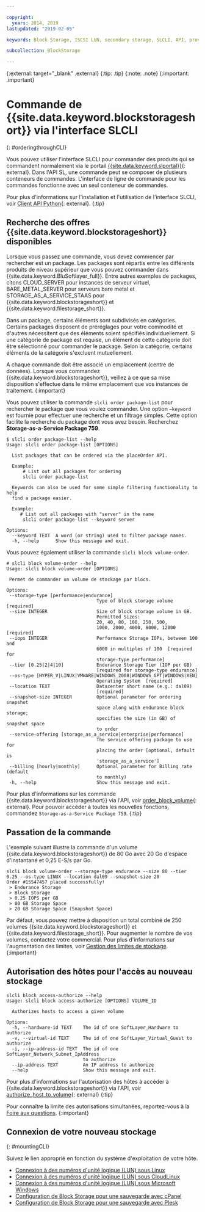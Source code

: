 ```yaml
---

copyright:
  years: 2014, 2019
lastupdated: "2019-02-05"

keywords: Block Storage, ISCSI LUN, secondary storage, SLCLI, API, provisioning

subcollection: BlockStorage

---
```

{:external: target="_blank" .external}
{:tip: .tip}
{:note: .note}
{:important: .important}

# Commande de {{site.data.keyword.blockstorageshort}} via l'interface SLCLI
{: #orderingthroughCLI}

Vous pouvez utiliser l'interface SLCLI pour commander des produits qui se commandent normalement via le portail [{{site.data.keyword.slportal}}](https://control.softlayer.com/){: external}. Dans l'API SL, une commande peut se composer de plusieurs conteneurs de commandes. L'interface de ligne de commande pour les commandes fonctionne avec un seul conteneur de commandes.

Pour plus d'informations sur l'installation et l'utilisation de l'interface SLCLI, voir [Client API Python](https://softlayer-python.readthedocs.io/en/latest/cli.html){: external}.
{:tip}

## Recherche des offres {{site.data.keyword.blockstorageshort}} disponibles

Lorsque vous passez une commande, vous devez commencer par rechercher est un package. Les packages sont répartis entre les différents produits de niveau supérieur que vous pouvez commander dans {{site.data.keyword.BluSoftlayer_full}}. Entre autres exemples de packages, citons CLOUD_SERVER pour instances de serveur virtuel, BARE_METAL_SERVER pour serveurs bare metal et STORAGE_AS_A_SERVICE_STAAS pour {{site.data.keyword.blockstorageshort}} et {{site.data.keyword.filestorage_short}}.

Dans un package, certains éléments sont subdivisés en catégories. Certains packages disposent de préréglages pour votre commodité et d'autres nécessitent que des éléments soient spécifiés individuellement. Si une catégorie de package est requise, un élément de cette catégorie doit être sélectionné pour commander le package. Selon la catégorie, certains éléments de la catégorie s'excluent mutuellement.

A chaque commande doit être associé un emplacement (centre de données). Lorsque vous commandez {{site.data.keyword.blockstorageshort}}, veillez à ce que sa mise disposition s'effectue dans le même emplacement que vos instances de traitement.
{:important}

Vous pouvez utiliser la commande `slcli order package-list` pour rechercher le package que vous voulez commander. Une option `–keyword` est fournie pour effectuer une recherche et un filtrage simples. Cette option facilite la recherche du package dont vous avez besoin. Recherchez **Storage-as-a-Service Package 759**.

```
$ slcli order package-list --help
Usage: slcli order package-list [OPTIONS]

  List packages that can be ordered via the placeOrder API.

  Example:
      # List out all packages for ordering
      slcli order package-list

  Keywords can also be used for some simple filtering functionality to help
  find a package easier.

  Example:
     # List out all packages with "server" in the name
      slcli order package-list --keyword server

Options:
  --keyword TEXT  A word (or string) used to filter package names.
  -h, --help      Show this message and exit.
```

Vous pouvez également utiliser la commande `slcli block volume-order`.

```
# slcli block volume-order --help
Usage: slcli block volume-order [OPTIONS]

 Permet de commander un volume de stockage par blocs.

Options:
 --storage-type [performance|endurance]
                                 Type of block storage volume  [required]
 --size INTEGER                  Size of block storage volume in GB.
                                 Permitted Sizes:
                                 20, 40, 80, 100, 250, 500,
                                 1000, 2000, 4000, 8000, 12000  [required]
 --iops INTEGER                  Performance Storage IOPs, between 100 and
                                 6000 in multiples of 100  [required for
                                 storage-type performance]
 --tier [0.25|2|4|10]            Endurance Storage Tier (IOP per GB)
                                 [required for storage-type endurance]
 --os-type [HYPER_V|LINUX|VMWARE|WINDOWS_2008|WINDOWS_GPT|WINDOWS|XEN]
                                 Operating System  [required]
 --location TEXT                 Datacenter short name (e.g.: dal09)
                                 [required]
 --snapshot-size INTEGER         Optional parameter for ordering snapshot
                                 space along with endurance block storage;
                                 specifies the size (in GB) of snapshot space
                                 to order
 --service-offering [storage_as_a_service|enterprise|performance]
                                 The service offering package to use for
                                 placing the order [optional, default is
                                 'storage_as_a_service']
 --billing [hourly|monthly]      Optional parameter for Billing rate (default
                                 to monthly)
 -h, --help                      Show this message and exit.
```

Pour plus d'informations sur les commande {{site.data.keyword.blockstorageshort}} via l'API, voir [order_block_volume](https://softlayer-python.readthedocs.io/en/latest/api/managers/block.html#SoftLayer.managers.block.BlockStorageManager.order_block_volume){: external}.
Pour pouvoir accéder à toutes les nouvelles fonctions, commandez `Storage-as-a-Service Package 759`.
{:tip}


## Passation de la commande

L'exemple suivant illustre la commande d'un volume {{site.data.keyword.blockstorageshort}} de 80 Go avec 20 Go d'espace d'instantané et 0,25 E-S/s par Go.

```
slcli block volume-order --storage-type endurance --size 80 --tier 0.25 --os-type LINUX --location dal09 --snapshot-size 20
Order #15547457 placed successfully!
 > Endurance Storage
 > Block Storage
 > 0.25 IOPS per GB
 > 80 GB Storage Space
 > 20 GB Storage Space (Snapshot Space)
```

Par défaut, vous pouvez mettre à disposition un total combiné de 250 volumes {{site.data.keyword.blockstorageshort}} et {{site.data.keyword.filestorage_short}}. Pour augmenter le nombre de vos volumes, contactez votre commercial. Pour plus d'informations sur l'augmentation des limites, voir [Gestion des limites de stockage](/docs/infrastructure/BlockStorage?topic=BlockStorage-managingstoragelimits).
{:important}

## Autorisation des hôtes pour l'accès au nouveau stockage

```
slcli block access-authorize --help
Usage: slcli block access-authorize [OPTIONS] VOLUME_ID

  Authorizes hosts to access a given volume

Options:
  -h, --hardware-id TEXT    The id of one SoftLayer_Hardware to authorize
  -v, --virtual-id TEXT     The id of one SoftLayer_Virtual_Guest to authorize
  -i, --ip-address-id TEXT  The id of one SoftLayer_Network_Subnet_IpAddress
                            to authorize
  --ip-address TEXT         An IP address to authorize
  --help                    Show this message and exit.
```

Pour plus d'informations sur l'autorisation des hôtes à accéder à {{site.data.keyword.blockstorageshort}} via l'API, voir [authorize_host_to_volume](https://softlayer-python.readthedocs.io/en/latest/api/managers/block.html#SoftLayer.managers.block.BlockStorageManager.authorize_host_to_volume){: external}
{:tip}

Pour connaître la limite des autorisations simultanées, reportez-vous à la [Foire aux questions](/docs/infrastructure/BlockStorage?topic=BlockStorage-faqs).
{:important}

## Connexion de votre nouveau stockage
{: #mountingCLI}

Suivez le lien approprié en fonction du système d'exploitation de votre hôte.
- [Connexion à des numéros d'unité logique (LUN) sous Linux](/docs/infrastructure/BlockStorage?topic=BlockStorage-mountingLinux)
- [Connexion à des numéros d'unité logique (LUN) sous CloudLinux](/docs/infrastructure/BlockStorage?topic=BlockStorage-mountingCloudLinux)
- [Connexion à des numéros d'unité logique (LUN) sous Microsoft Windows](/docs/infrastructure/BlockStorage?topic=BlockStorage-mountingWindows)
- [Configuration de Block Storage pour une sauvegarde avec cPanel](/docs/infrastructure/BlockStorage?topic=BlockStorage-cPanelBackups)
- [Configuration de Block Storage pour une sauvegarde avec Plesk](/docs/infrastructure/BlockStorage?topic=BlockStorage-PleskBackups)
